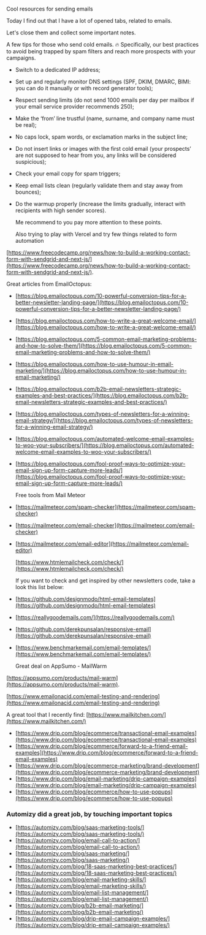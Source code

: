 Cool resources for sending emails


 Today I find out that I have a lot of opened tabs, related to emails.

  Let's close them and collect some important notes.

  A few tips for those who send cold emails. 🔥 Specifically, our best practices to avoid being trapped by spam filters and reach more prospects with your campaigns.



* Switch to a dedicated IP address;
* Set up and regularly monitor DNS settings (SPF, DKIM, DMARC, BIMI: you can do it manually or with record generator tools);
* Respect sending limits (do not send 1000 emails per day per mailbox if your email service provider recommends 250);
* Make the ‘from’ line trustful (name, surname, and company name must be real);
* No caps lock, spam words, or exclamation marks in the subject line;
* Do not insert links or images with the first cold email (your prospects’ are not supposed to hear from you, any links will be considered suspicious);
* Check your email copy for spam triggers;
* Keep email lists clean (regularly validate them and stay away from bounces);
* Do the warmup properly (increase the limits gradually, interact with recipients with high sender scores).

  Me recommend to you pay more attention to these points.

  Also trying to play with Vercel and try few things related to form automation

[https://www.freecodecamp.org/news/how-to-build-a-working-contact-form-with-sendgrid-and-next-js/](https://www.freecodecamp.org/news/how-to-build-a-working-contact-form-with-sendgrid-and-next-js/).

  Great articles from EmailOctopus:
* [https://blog.emailoctopus.com/10-powerful-conversion-tips-for-a-better-newsletter-landing-page/](https://blog.emailoctopus.com/10-powerful-conversion-tips-for-a-better-newsletter-landing-page/)
* [https://blog.emailoctopus.com/how-to-write-a-great-welcome-email/](https://blog.emailoctopus.com/how-to-write-a-great-welcome-email/)
* [https://blog.emailoctopus.com/5-common-email-marketing-problems-and-how-to-solve-them/](https://blog.emailoctopus.com/5-common-email-marketing-problems-and-how-to-solve-them/)
* [https://blog.emailoctopus.com/how-to-use-humour-in-email-marketing/](https://blog.emailoctopus.com/how-to-use-humour-in-email-marketing/)
* [https://blog.emailoctopus.com/b2b-email-newsletters-strategic-examples-and-best-practices/](https://blog.emailoctopus.com/b2b-email-newsletters-strategic-examples-and-best-practices/)
* [https://blog.emailoctopus.com/types-of-newsletters-for-a-winning-email-strategy/](https://blog.emailoctopus.com/types-of-newsletters-for-a-winning-email-strategy/)
* [https://blog.emailoctopus.com/automated-welcome-email-examples-to-woo-your-subscribers/](https://blog.emailoctopus.com/automated-welcome-email-examples-to-woo-your-subscribers/)
* [https://blog.emailoctopus.com/fool-proof-ways-to-optimize-your-email-sign-up-form-capture-more-leads/](https://blog.emailoctopus.com/fool-proof-ways-to-optimize-your-email-sign-up-form-capture-more-leads/)

  Free tools from Mail Meteor

* [https://mailmeteor.com/spam-checker](https://mailmeteor.com/spam-checker)
* [https://mailmeteor.com/email-checker](https://mailmeteor.com/email-checker)
* [https://mailmeteor.com/email-editor](https://mailmeteor.com/email-editor)

  [https://www.htmlemailcheck.com/check/](https://www.htmlemailcheck.com/check/)

  If you want to check and get inspired by other newsletters code, take a look this list below:



* [https://github.com/designmodo/html-email-templates](https://github.com/designmodo/html-email-templates)
* [https://reallygoodemails.com/](https://reallygoodemails.com/)
* [https://github.com/derekpunsalan/responsive-email](https://github.com/derekpunsalan/responsive-email)
* [https://www.benchmarkemail.com/email-templates/](https://www.benchmarkemail.com/email-templates/)

  Great deal on AppSumo - MailWarm

[https://appsumo.com/products/mail-warm](https://appsumo.com/products/mail-warm).

[https://www.emailonacid.com/email-testing-and-rendering](https://www.emailonacid.com/email-testing-and-rendering)

  A great tool that I recently find: [https://www.mailkitchen.com/](https://www.mailkitchen.com/)

* [https://www.drip.com/blog/ecommerce/transactional-email-examples](https://www.drip.com/blog/ecommerce/transactional-email-examples)
* [https://www.drip.com/blog/ecommerce/forward-to-a-friend-email-examples](https://www.drip.com/blog/ecommerce/forward-to-a-friend-email-examples)
* [https://www.drip.com/blog/ecommerce-marketing/brand-development](https://www.drip.com/blog/ecommerce-marketing/brand-development)
* [https://www.drip.com/blog/email-marketing/drip-campaign-examples](https://www.drip.com/blog/email-marketing/drip-campaign-examples)
* [https://www.drip.com/blog/ecommerce/how-to-use-popups](https://www.drip.com/blog/ecommerce/how-to-use-popups)  

### Automizy did a great job, by touching important topics
* [https://automizy.com/blog/saas-marketing-tools/](https://automizy.com/blog/saas-marketing-tools/)
* [https://automizy.com/blog/email-call-to-action/](https://automizy.com/blog/email-call-to-action/)
* [https://automizy.com/blog/saas-marketing/](https://automizy.com/blog/saas-marketing/)
* [https://automizy.com/blog/18-saas-marketing-best-practices/](https://automizy.com/blog/18-saas-marketing-best-practices/)
* [https://automizy.com/blog/email-marketing-skills/](https://automizy.com/blog/email-marketing-skills/)
* [https://automizy.com/blog/email-list-management/](https://automizy.com/blog/email-list-management/)
* [https://automizy.com/blog/b2b-email-marketing/](https://automizy.com/blog/b2b-email-marketing/)
* [https://automizy.com/blog/drip-email-campaign-examples/](https://automizy.com/blog/drip-email-campaign-examples/)
